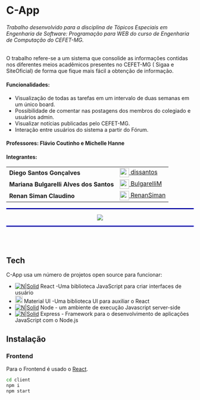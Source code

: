 # C-App
###### _Trabalho desenvolvido para a disciplina de Tópicos Especiais em Engenharia de Software: Programação para WEB do curso de Engenharia de Computação do CEFET-MG._

<p> O trabalho refere-se a um  sistema que consolide as informações contidas nos diferentes meios acadêmicos presentes no CEFET-MG ( Sigaa e SiteOficial) de forma que fique mais fácil a obtenção de informação.</p>

#### Funcionalidades:
- Visualização de todas as tarefas em um intervalo de duas semanas em um único board.
- Possibilidade de comentar nas postagens dos membros do colegiado e usuários admin.
- Visualizar notícias publicadas pelo CEFET-MG.
- Interação entre usuários do sistema a partir do Fórum.

#### Professores: Flávio Coutinho e Michelle Hanne

#### Integrantes:
<table>
  <tr>
   <td><b>Diego Santos Gonçalves</b></td>
   <td><a href="https://github.com/dissantos"><img align="center" src="https://avatars.githubusercontent.com/u/49028141?s=400&v=4" width="25px;" alt=""/> dissantos</a><br/></td>
  </tr>
  <tr>
    <td><b>Mariana Bulgarelli Alves dos Santos</b></td>
    <td><a href="https://github.com/BulgarelliM"><img align="center" src="https://avatars.githubusercontent.com/u/42696123?s=460&u=c7ab48580269b43a0d9e6595fd2fcf65874765db&v=4" width="25px;" alt=""/> BulgarelliM</a><br/></td>
   </tr>
  <tr>
    <td><b>Renan Siman Claudino</b></td>
    <td><a href="https://github.com/RenanSiman"><img align="center" src="https://avatars.githubusercontent.com/u/31517127?s=460&u=9882f9e624feb52b48c5b510b195ac669a7dfef4&v=4" width="25px;" alt=""/> RenanSiman</a><br/></td>
   </tr>
</table>

<hr style="border:1px  solid blue"> </hr>

<p align="center">
  <img src="https://github.com/hobbitx/EngSoft_TP2/blob/main/src/imagens/logo_text.png" />
</p>


<hr style="border:1px  solid blue"> </hr>
<br>
<br>

## Tech

C-App usa um número de projetos open source para funcionar:

- [![N|Solid](https://i.ibb.co/YQxbvs9/Logo192.png)](https://pt-br.reactjs.org/) React -Uma biblioteca JavaScript para criar interfaces de usuário
- <a href="https://mui.com/pt/"><img src="https://user-images.githubusercontent.com/49028141/148274373-d0218e57-fe39-4190-b963-383bc7076dda.png" width="20px"/></a> Material UI -Uma biblioteca UI para auxiliar o React
- [![N|Solid](https://i.ibb.co/thqDk9V/N1-JRs-Fe-B-400x400.png)](https://nodejs.org/en/) Node - um ambiente de execução Javascript server-side
- [![N|Solid](https://i.ibb.co/S0qqQhD/Express-facebook-share.png)](https://expressjs.com/pt-br/) Express - Framework para o desenvolvimento de aplicações JavaScript com o Node.js


## Instalação

### Frontend
Para o Frontend é usado o [React](https://pt-br.reactjs.org/). 

```sh
cd client
npm i
npm start
```
